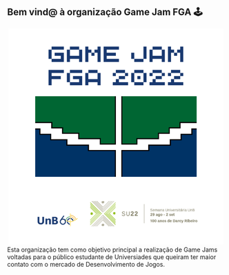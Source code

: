 ## Bem vind@ à organização Game Jam FGA 🕹️

<div align='center'>
  <img src='https://raw.githubusercontent.com/GameJamFGA-UnB/.github/main/assets/images/UnJAM.png' alt='Logo da Game Jam 2022'>
</div>
Esta organização tem como objetivo principal a realização de Game Jams voltadas para o público estudante de Universiades que queiram ter maior contato com o mercado de Desenvolvimento de Jogos.

<!--

**Here are some ideas to get you started:**

🙋‍♀️ A short introduction - what is your organization all about?
🌈 Contribution guidelines - how can the community get involved?
👩‍💻 Useful resources - where can the community find your docs? Is there anything else the community should know?
🍿 Fun facts - what does your team eat for breakfast?
🧙 Remember, you can do mighty things with the power of [Markdown](https://docs.github.com/github/writing-on-github/getting-started-with-writing-and-formatting-on-github/basic-writing-and-formatting-syntax)
-->
